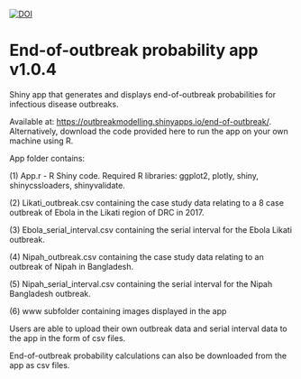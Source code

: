 [![DOI](https://zenodo.org/badge/453943637.svg)](https://zenodo.org/doi/10.5281/zenodo.7974321)


# End-of-outbreak probability app v1.0.4

Shiny app that generates and displays end-of-outbreak probabilities for infectious disease outbreaks.

Available at: https://outbreakmodelling.shinyapps.io/end-of-outbreak/.  
Alternatively, download the code provided here to run the app on your own machine using R.  

App folder contains:  

(1) App.r - R Shiny code. Required R libraries: ggplot2, plotly, shiny, shinycssloaders, shinyvalidate.

(2) Likati_outbreak.csv containing the case study data relating to a 8 case outbreak of Ebola in the Likati region of DRC in 2017.  

(3) Ebola_serial_interval.csv containing the serial interval for the Ebola Likati outbreak.

(4) Nipah_outbreak.csv containing the case study data relating to an outbreak of Nipah in Bangladesh.  

(5) Nipah_serial_interval.csv containing the serial interval for the Nipah Bangladesh outbreak.  

(6) www subfolder containing images displayed in the app

Users are able to upload their own outbreak data and serial interval data to the app in the form of csv files.  

End-of-outbreak probability calculations can also be downloaded from the app as csv files.

